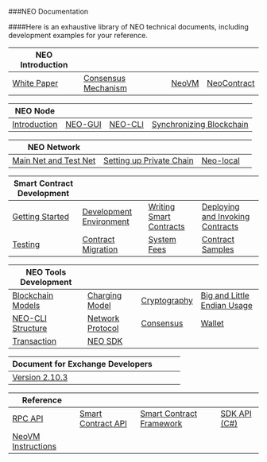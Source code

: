###NEO Documentation

####Here is an exhaustive library of NEO technical documents, including development examples for your reference.

| NEO Introduction  | | | |
| ---------------------------------- | ----------------------------------------------- | ---------------------------------- | ---------------------------------------------- |
| [White Paper](basic/whitepaper.md) | [Consensus Mechanism](basic/technology/dbft.md) | [NeoVM](basic/technology/neovm.md) | [NeoContract](basic/technology/neocontract.md) |

| NEO Node | | | |
| ------------------------------------ | ------------------------------ | ---------------------------- | ---------------------------------------------- |
| [Introduction](node/introduction.md) | [NEO-GUI](node/gui/install.md) | [NEO-CLI](node/cli/setup.md) | [Synchronizing Blockchain](node/syncblocks.md) |

| NEO Network | | | |
| ------------------------------------------- | ---------------------------------------------------------- | ---------------------------------------------- | ---- |
| [Main Net and Test Net](network/testnet.md) | [Setting up Private Chain ](network/private-chain/solo.md) | [Neo-local](network/private-chain/neolocal.md) |      |

| Smart Contract Development | | | |
| ---------------------------------------------------- | ------------------------------------------------------------ | --------------------------------------------- | ------------------------------------------------------- |
| [Getting Started](sc/gettingstarted/introduction.md) | [Development Environment](sc/devenv/getting-started-csharp-mac.md) | [Writing Smart Contracts](sc/write/basics.md) | [Deploying and Invoking Contracts](sc/deploy/deploy.md) |
| [Testing](sc/test.md)                                | [Contract Migration](sc/migrate.md)                          | [System Fees](sc/fees.md)                     | [Contract Samples](sc/sample/HelloWorld.md)             |

| NEO Tools Development | | | |
| ------------------------------------------------------------ | ------------------------------------------------------------ | ------------------------------------------------------- | ---------------------------------------------- |
| [Blockchain Models](tooldev/concept/blockchain/block.md)     | [Charging Model](tooldev/concept/charging_model.md)          | [Cryptography](tooldev/concept/cryptography/encode_algorithm.md) | [Big and Little Endian Usage](tooldev/concept/endian.md) |
| [NEO-CLI Structure](tooldev/neo_cli_structure.md) | [Network Protocol](tooldev/network-protocol.md) | [Consensus](tooldev/consensus/consensus_algorithm.md) | [Wallet](tooldev/wallets.md) |
| [Transaction](tooldev/transaction/transaction.md) | [NEO SDK](tooldev/sdk/introduction.md) |                                                         |                                                |

| Document for Exchange Developers | | | |
| ----------------------------------------------- | ---- | ---- | ---- |
| [Version 2.10.3](exchange/2.10.3/deploynode.md) |      |      |      |

| Reference  | | | |
| ---------------------------------------------- | -------------------------------------------- | ------------------------------------------------- | ----------------------------------------------------------- |
| [RPC API](reference/rpc/latest-version/api.md) | [Smart Contract API](reference/scapi/api.md) | [Smart Contract Framework](reference/scapi/fw.md) | [SDK API (C#)](https://docs.neo.org/developerguide/zh/api/) |
| [NeoVM Instructions](reference/neo_vm.md) |  |  |  |

<link href="index.css" rel="stylesheet" />